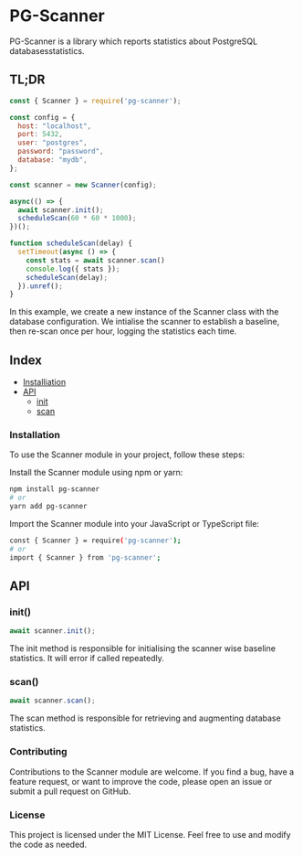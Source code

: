 # PG-Scanner

PG-Scanner is a library which reports statistics about PostgreSQL databasesstatistics.

## TL;DR

```js
const { Scanner } = require('pg-scanner');

const config = {
  host: "localhost",
  port: 5432,
  user: "postgres",
  password: "password",
  database: "mydb",
};

const scanner = new Scanner(config);

async(() => {
  await scanner.init();
  scheduleScan(60 * 60 * 1000);
})();

function scheduleScan(delay) {
  setTimeout(async () => {
    const stats = await scanner.scan()
    console.log({ stats });
    scheduleScan(delay);
  }).unref();
}
```

In this example, we create a new instance of the Scanner class with the database configuration. We intialise the scanner to establish a baseline, then re-scan once per hour, logging the statistics each time.

## Index

<!-- no toc -->

- [Installiation](#installation)
- [API](#pg-scanner-api)
  - [init](#init)
  - [scan](#scan)

### Installation

To use the Scanner module in your project, follow these steps:

Install the Scanner module using npm or yarn:

```bash
npm install pg-scanner
# or
yarn add pg-scanner
```

Import the Scanner module into your JavaScript or TypeScript file:

```bash
const { Scanner } = require('pg-scanner');
# or
import { Scanner } from 'pg-scanner';
```

## API

### init()

```js
await scanner.init();
```

The init method is responsible for initialising the scanner wise baseline statistics. It will error if called repeatedly.

### scan()

```js
await scanner.scan();
```

The scan method is responsible for retrieving and augmenting database statistics.

### Contributing

Contributions to the Scanner module are welcome. If you find a bug, have a feature request, or want to improve the code, please open an issue or submit a pull request on GitHub.

### License

This project is licensed under the MIT License. Feel free to use and modify the code as needed.
